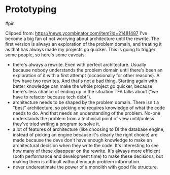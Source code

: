 # Prototyping

#pin

Clipped from: https://news.ycombinator.com/item?id=21481487
I've become a big fan of not worrying about architecture until the rewrite. The first version is always an exploration of the problem domain, and treating it as that has always made my projects go quicker.
This is going to trigger some people, so here's some caveats:
- there's always a rewrite. Even with perfect architecture. Usually because nobody understands the problem domain until there's been an exploration of it with a first attempt (occasionally for other reasons). A few have two rewrites. And that's not a bad thing. Starting again with better knowledge can make the whole project go quicker, because there's less chance of ending up in the situation TFA talks about ("we have to refactor because tech debt").
- architecture needs to be shaped by the problem domain. There isn't a "best" architecture, so picking one requires knowledge of what the code needs to do. And that needs an understanding of the problem. No-one understands the problem from a technical point of view until/unless they've tried writing a program to solve it.
- a lot of features of architecture (like choosing to DI the database engine, instead of picking an engine because it's clearly the right choice) are made because the devs don't have enough knowledge to make an architectural decision when they write the code. It's interesting to see how many of these disappear on the rewrite. It's always more efficient (both performance and development time) to make these decisions, but making them is difficult without enough problem information.
- never underestimate the power of a monolith with good file structure. 
